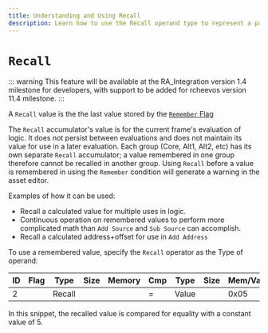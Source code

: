 ```yaml
---
title: Understanding and Using Recall
description: Learn how to use the Recall operand type to represent a previously remembered value.
---
```


# `Recall`

::: warning
This feature will be available at the RA_Integration version 1.4 milestone for developers, with support to be added for rcheevos version 11.4 milestone.
:::

A `Recall` value is the the last value stored by the [`Remember` Flag](/developer-docs/flags/remember)

The `Recall` accumulator's value is for the current frame's evaluation of logic. It does not persist between evaluations and does not maintain its value for use in a later evaluation. Each group (Core, Alt1, Alt2, etc) has its own separate `Recall` accumulator; a value remembered in one group therefore cannot be recalled in another group. Using `Recall` before a value is remembered in using the `Remember` condition will generate a warning in the asset editor.

Examples of how it can be used:

- Recall a calculated value for multiple uses in logic.
- Continuous operation on remembered values to perform more complicated math than `Add Source` and `Sub Source` can accomplish.
- Recall a calculated address+offset for use in `Add Address`

To use a remembered value, specify the `Recall` operator as the Type of operand:

| ID  | Flag | Type   | Size | Memory | Cmp | Type  | Size | Mem/Val | Hits |
| --- | ---- | ------ | ---- | ------ | --- | ----- | ---- | ------- | ---- |
| 2   |      | Recall |      |        | =   | Value |      | 0x05    |      |

In this snippet, the recalled value is compared for equality with a constant value of 5.
